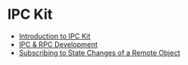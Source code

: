 # IPC Kit

- [Introduction to IPC Kit](../connectivity/ipc-rpc-overview.md)
- [IPC & RPC Development](../connectivity/ipc-rpc-development-guideline.md)
- [Subscribing to State Changes of a Remote Object](../connectivity/subscribe-remote-state.md)
